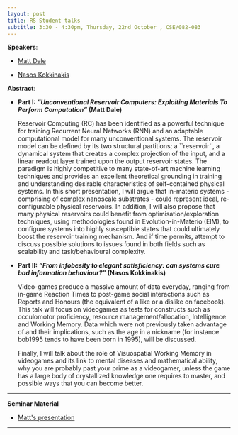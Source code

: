 ```yaml
---
layout: post
title: RS Student talks
subtitle: 3:30 - 4:30pm, Thursday, 22nd October , CSE/082-083
---
```



**Speakers**:

- [Matt Dale](https://www.cs.york.ac.uk/people/?group=nature&username=mdale)

- [Nasos Kokkinakis](https://www.cs.york.ac.uk/people/?group=Research%20Students&username=avk)



**Abstract**:

- **Part I: _“Unconventional Reservoir Computers: Exploiting Materials To Perform Computation”_ (Matt Dale)**
   
    Reservoir Computing (RC) has been identified as a powerful technique for training Recurrent Neural Networks (RNN) and an adaptable computational model for many unconventional systems. The reservoir model can be defined by its two structural partitions; a ``reservoir'', a dynamical  system that creates a complex projection of the input, and a linear readout layer trained upon the output reservoir states. The paradigm is highly competitive to many state-of-art machine learning techniques and provides an excellent theoretical grounding in training and understanding desirable characteristics of self-contained physical systems. In this short presentation, I will argue that in-materio systems - comprising of complex nanoscale substrates - could represent ideal, re-configurable physical reservoirs. In addition, I will also propose that many physical reservoirs could benefit from optimisation/exploration techniques, using methodologies found in Evolution-in-Materio (EIM), to configure systems into highly susceptible states that could ultimately boost the reservoir training mechanism. And if time permits, attempt to discuss possible solutions to issues found in both fields such as scalability and task/behavioural complexity.
 

  
- **Part II: _“From infobesity to elegant satisficiency: can systems cure bad information behaviour?”_ (Nasos Kokkinakis)**
   
    Video-games produce a massive amount of data everyday, ranging from in-game Reaction Times to post-game social interactions such as Reports and Honours (the equivalent of a like or a dislike on facebook). This talk will focus on videogames as tests for constructs such as occulomotor proficiency, resource management/allocation, Intelligence and Working Memory. Data which were not previously taken advantage of and their implications, such as the age in a nickname (for instance bob1995 tends to have been born in 1995), will be discussed.

    Finally, I will talk about the role of Visuospatial Working Memory in videogames and its link to mental diseases and mathematical ability, why you are probably past your prime as a videogamer, unless the game has a large body of crystallized knowledge one requires to master, and possible ways that you can become better.


___


**Seminar Material**

- [Matt's presentation](../../material/Oct15/reservoir-computing-model.pdf)

___


